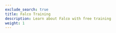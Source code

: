 ```yaml
---
exclude_search: true
title: Falco Training
description: Learn about Falco with free training
weight: 1
---
```

